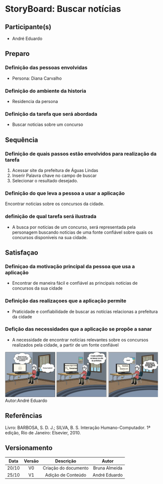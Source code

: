 # StoryBoard: Buscar notícias

## Participante(s)

- André Eduardo

<!-- <figure>
<img align=center width="700" src="endereco da imagem">
<br>
<figcaption>Fig. n - descricao da imagem</figcaption>
</figure> -->

## Preparo

### Definição das pessoas envolvidas

- Persona: Diana Carvalho

### Definição do ambiente da historia

- Residencia da persona

### Definição da tarefa que será abordada

- Buscar noticias sobre um concurso

## Sequência

### Definição de quais passos estão envolvidos para realização da tarefa

1.  Acessar site da prefeitura de Águas Lindas
2.  Inserir Palavra chave no campo de buscar
3.  Selecionar o resultado desejado.

### Definição do que leva a pessoa a usar a aplicação

Encontrar noticias sobre os concursos da cidade.

### definição de qual tarefa será ilustrada

- A busca por notícias de um concurso, será representada pela personagem buscando notícias de uma fonte confiável sobre quais os concursos disponíveis na sua cidade.

## Satisfaçao

### Definiçao da motivação principal da pessoa que usa a aplicação

- Encontrar de maneira fácil e confiável as principais notícias de concursos da sua cidade

### Definição das realizaçoes que a aplicação permite

- Praticidade e confiabilidade de buscar as notícias relacionas a prefeitura da cidade

### Defição das necessidades que a aplicação se propõe a sanar

- A necessidade de encontrar notícias relevantes sobre os concursos realizados pela cidade, a partir de um fonte confiável
  <br>

![CTT](../imagens/storyboard/buscar.jpg)<br>
Autor:André Eduardo

## Referências

Livro: BARBOSA, S. D. J.; SILVA, B. S. Interação Humano-Computador. 1ª edição, Rio de Janeiro: Elsevier, 2010.

## Versionamento

| Data  | Versão |      Descrição       |     Autor     |
| :---: | :----: | :------------------: | :-----------: |
| 20/10 |   V0   | Criação do documento | Bruna Almeida |
| 25/10 |   V1   |  Adição de Conteúdo  | André Eduardo |
